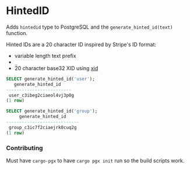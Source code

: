 # HintedID

Adds `hintedid` type to PostgreSQL and the `generate_hinted_id(text)` function.

Hinted IDs are a 20 character ID inspired by Stripe's ID format:

- variable length text prefix
- `_`
- 20 character base32 XID using [xid](https://github.com/kazk/xid-rs)

```sql
SELECT generate_hinted_id('user');
   generate_hinted_id
-------------------------
 user_c3ibeg2ciaeol4vj3p0g
(1 row)

SELECT generate_hinted_id('group');
     generate_hinted_id
----------------------------
 group_c3ic7f2ciaejrk0cuq2g
(1 row)
```

### Contributing

Must have `cargo-pgx` to have `cargo pgx init` run so the build scripts work.
